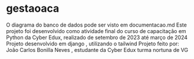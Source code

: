 # gestaoaca
O diagrama do banco de dados pode ser visto em documentacao.md
Este projeto foi desenvolvido como atividade final do curso de capacitação em Python da Cyber Edux, realizado de setembro de 2023 até março de 2024
Projeto desenvolvido em django , utilizando o tailwind
Projeto feito por: João Carlos Bonilla Neves , estudante da Cyber Edux turma nortuna de VG

